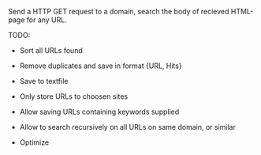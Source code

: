 Send a HTTP GET request to a domain, search the body of recieved HTML-page for any URL.




TODO:

- Sort all URLs found

- Remove duplicates and save in format {URL, Hits}

- Save to textfile

- Only store URLs to choosen sites

- Allow saving URLs containing keywords supplied

- Allow to search recursively on all URLs on same domain, or similar

- Optimize
